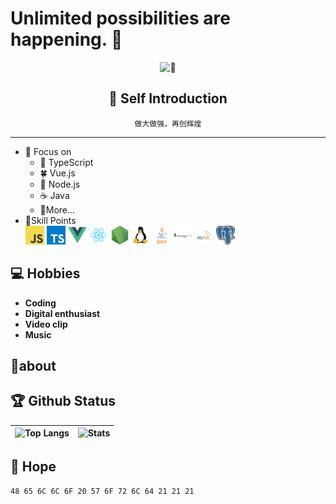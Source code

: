 # Unlimited possibilities are happening. 👋

<div align="center">

![🦑](https://count.getloli.com/get/@:MoLing-Dong?theme=moebooru)

## 🤷 Self Introduction

    做大做强，再创辉煌

</div>

---

- 🌱 Focus on
  - 🚤 TypeScript
  - 🍀 Vue.js
  - 🌿 Node.js
  - ☕ Java
  - 💯More...
- 🔧Skill Points
  <div>
  <img height="30px" width="30px" alt="javascript" src="https://raw.githubusercontent.com/github/explore/80688e429a7d4ef2fca1e82350fe8e3517d3494d/topics/javascript/javascript.png" />
  <img height="30px" width="30px" alt="typescript" src="https://raw.githubusercontent.com/github/explore/80688e429a7d4ef2fca1e82350fe8e3517d3494d/topics/typescript/typescript.png">
  <img height="30px" width="30px" alt="vue" src="https://raw.githubusercontent.com/github/explore/80688e429a7d4ef2fca1e82350fe8e3517d3494d/topics/vue/vue.png">
  <img height="30px" width="30px" alt="react" src="https://raw.githubusercontent.com/github/explore/80688e429a7d4ef2fca1e82350fe8e3517d3494d/topics/react/react.png">
  <img height="30px" width="30px" alt="nodejs" src="https://raw.githubusercontent.com/github/explore/80688e429a7d4ef2fca1e82350fe8e3517d3494d/topics/nodejs/nodejs.png">
  <img height="30px" width="30px" alt="linux" src="https://raw.githubusercontent.com/github/explore/80688e429a7d4ef2fca1e82350fe8e3517d3494d/topics/linux/linux.png">
  <img height="30px" width="30px" alt="java" src="https://raw.githubusercontent.com/github/explore/80688e429a7d4ef2fca1e82350fe8e3517d3494d/topics/java/java.png">
  <img height="30px" width="30px" alt="mongodb" src="https://raw.githubusercontent.com/github/explore/80688e429a7d4ef2fca1e82350fe8e3517d3494d/topics/mongodb/mongodb.png">
  <img height="30px" width="30px" alt="mysql" src="https://raw.githubusercontent.com/github/explore/80688e429a7d4ef2fca1e82350fe8e3517d3494d/topics/mysql/mysql.png">
  <img height="30px" width="30px" alt="postgresql" src="https://raw.githubusercontent.com/github/explore/80688e429a7d4ef2fca1e82350fe8e3517d3494d/topics/postgresql/postgresql.png">
  </div>

## 💻 Hobbies

- **Coding**
- **Digital enthusiast**
- **Video clip**
- **Music**

## 🤖about

## 🏆 Github Status

| ![Top Langs](https://github-readme-stats.vercel.app/api/top-langs/?username=MoLing-Dong&theme=buefy&hide_border=true&hide=Shell,BAtchfile,Stylus) | ![Stats](https://github-readme-stats.vercel.app/api?username=MoLing-Dong&show_icons=true&include_all_commits=true&theme=buefy&hide_border=true) |
| -- | -- |

## 📝 Hope

```auto
48 65 6C 6C 6F 20 57 6F 72 6C 64 21 21 21
```
